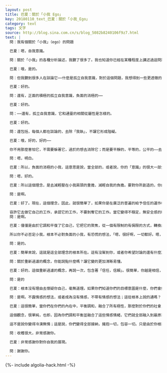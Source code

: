 ```yaml
---
layout: post
title: 巴夏：關於「小我 Ego」
key: 20180110_text_巴夏：關於「小我_Ego」
category: text
tags: 文字
source: http://blog.sina.com.cn/s/blog_5082b8240106f9z7.html
text: |
  問：我有個關於「小我」（ego）的問題

  巴夏：嗯，自我意識。

  問：關於「小我」的各種分析論述，我聽了很多了。我也知道你已經在某種程度上講述過這問題。

  巴夏：哦，是的。

  問：但我聽到很多人在談論它⋯⋯什麼是孤立自我意識，對於這個問題，我想得到一些更透徹的，清晰的描述。

  巴夏：好的。

  問：還有，正面的積極的孤立自我意識，負面的消極的⋯⋯

  巴夏：好的。

  問：⋯⋯還有，孤立自我意識，它和通靈的相關從屬性是怎樣的。

  巴夏：好的。

  問：還包括，每個人都在談論的，去除「我執」，不讓它形成阻礙。

  巴夏：哦，好的，好的⋯⋯

  你不用那麼害怕它，不需要躲著它，過於的想去消除它；而是要平靜的，平等的，公平的——去融合它。自我意識（ego）的概念是很樸實平常的，它有它必須去做的工作。「小我ego」的工作，是讓你的「意識」持續聚焦到，你已明確聲稱的你所想要聚焦到的，物質現實裡。這就是它的工作，就是這個工作。負面的消極的小我，僅僅是，你自己創建了那個特定情節的部分，而你放棄了你的權力，你讓小我來擔當全部運行，擔任主演。而那不是它的工作。它的工作僅僅只是維持某一聚焦，根本不是去思考。

  問：嗯，明白。

  巴夏：所以，負面的消極的小我，這意思是說，當全部的，或者說，你的「意識」的很大一部分，被塞滿了你的念頭，想法，觀點，你的分析推理，你的思維思想；因為你放棄了你的權力，允許小我EGO去思考和考慮這些東西，以這樣的一種方式，小我不得不承擔全部運行，不得不擔當主角。並且因為你給了它更多權力，超過了小我所能承擔的，於是小我就趨向於失去它自身的穩定和平衡，從而搖擺晃動。它趨向於不穩定，不規則，並且偏離它自己的穩定中心，按照你們的說法，它變得飄忽不定，反覆無常，行為古怪，異常偏激。因此它趨向於去創造一些過濾器，一些結構體系，一些起限制作用的規則，以便來支撐維持它自己，增強它自己的穩定性，因為它根本不想失去平衡而暈倒，它不想因為難以承受的高負荷而萎縮枯萎，它不想在你給予它的沉重負擔下崩潰。

  問：嗯，好的。

  巴夏：所以這個理念，是去減輕壓在小我肩頭的重擔，減輕自我的負擔。要對你所創造的，你的現實實相，負完全責任（不要把責任推卸給小我，是你把權力給了它）；如果你確信你渴望去成為積極的正面的服務，你要相信，信任你就會成為正面的積極的服務。在這個意義上，你根本不必把你自己看守的死死的，搞的如此緊張，想當然的假設，某些重要的事會出軌，並且從你自己內在裡，把你拖下水，拽進溝裡。

  問：是啊。

  巴夏：好了。現在，這個理念，因此，就很簡單了，如果你是在廣泛的普遍的給予信任的運作模式裡，並且是在渴望的服務模式裡，那麼你特有的小我結構就會明白，確信的知道，當你想要讓你自己散焦，離開對你自我的聚焦，是為了允許你自己去擴展你自己，你根本不是要折騰小我，消滅它，讓它筋疲力竭而死。因此它根本不必驚慌失措；它根本不會認為你是在從它手裡剝奪它的工作。你只是說，來吧，在內在中和我融合一體吧。讓我保持注意力，保持聚焦，只是換一個不同的方式，以一個不同的方式，一個不同的觀察視角，請小我來保持聚焦。

  容許它去做它自己的工作，承認它的工作，不要剝奪它的工作。當它變得不穩定，無安全感的時候，你就這樣去做。因此這個理念，只是單純的認清，小我會單純的變成一個具有寬廣遼闊的透視看法的小我——而這從表面上看，就是你們的社會轉換到了「減去了」小我的狀態。
  問：是啊。

  巴夏：僅僅是由於它調和平復了它自己，它把它的聚焦，從一個有限制的有侷限的方式，轉換為一個寬廣遼闊的方式。小我，或者允許我們說，個體的自我覺察和自我認知是始終存在的。但它只是轉變為，你確信，你是被全部的整體，被「一體」所維護所支持的，並且你也只是信任著，信賴著，你在這支撐著你的「整個一體」之內——因為你是這「全部一體」的一部分——你就會被自動支持。

  所以你不必否定小我，根本不必對負面的小我，有恐慌的想法，「嗯，很好啊，一切都好。嗯，這對我會帶來什麼有益的東西？我會更好的更細心的運作和照料這局面，否則我可能會忘了這樣去做。」

  問：是的。

  巴夏：簡單來說，這就是這全部理念的根本所在。這有沒幫到你，或者你希望討論的還有什麼其他的特定問題？

  問：關於重新過濾的概念，你能說點什麼嗎？讓它變的更加清晰易懂。

  巴夏：好的，這個重新過濾的概念，再說一次，包含著「信任，信賴」。很簡單，你越是相信，信賴你所做的是因為某個正面的積極的動機和意圖，那麼你會在你的生活裡獲得更多的反饋，境遇，同時同步性，去讓你持續的，在一個更高加速度的方式路徑上，持續的去做它。因此你的信任，信賴會讓你清醒透徹，如果你這樣去做的話。如果你懷疑，那時你的畫面就會變得模糊，迷霧重重。

  問：是的

  巴夏：根本沒有理由去懷疑你自己，毫無道理。如果你們知道你們的目標意圖是什麼，你們會始終給你們自己做指引——或者吸引你需要的指引——在你們的評估方面，吸引到你需要的指引，以便讓你保持在路徑軌道上。並且即使你看上去頃刻之間就要脫離軌道——這其實根本不是事實上的最終可能性——隨後你會始終讓你自己確信的知道，你從中會以一個正面的積極的方式，學會並領悟到某些重要的事物。並且對它的學習領悟，要遠超過去否定它，於是會讓你去清醒的認出，你根本就沒真的偏離軌道。你只是擴展了那軌道的寬廣度。

  問：是啊。不露情感的想法，或者成為沒有情感，不帶有情感的想法；這從根本上說的通嗎？

  巴夏：這很簡單，當你們在你們的內在中，平衡調和，融合了所有極性，那麼對於你們的社會，它也許看上去似乎，你變成了一個沒有情感的存有。但它不是說你變的冷酷，冷漠了；它只是說，你不展現你那些極端的情緒了，而你們的社會往往誤認為沒有情感情緒就不是一個活生生的人。

  這個觀念，很單純，也即，因為你們調和平衡並融合了這些情感情緒，它們就全部融入到最原本的，無條件的愛和同情之中去了。你單純的確信著，確定的知曉著你正在做什麼，並因此，根本沒有理由去展現極端，而那些極端情感和情緒，通常是代表著懷疑或者沒把握，不確定，不可靠。

  這不是說你變得冷漠無情；這是說，你們變得全部接納，擁抱一切，包容一切。只是由於你根本的信任，終極的信賴，那麼它就只是說，人們在你的內在裡正看到無條件的確定感，絕對的把握，和堅定的信念。這根本不會給人帶來一個極端情感情緒化的想法。但這不意味著你不幸福歡愉。這有沒回答了你的問題？

  問：收穫很大，非常感謝你。

  巴夏：非常感謝你對你自我的展現。

  問：謝謝你。
---
```


{%- include algolia-hack.html -%}
